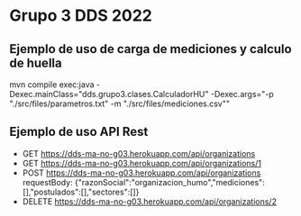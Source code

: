# Grupo 3 DDS 2022

## Ejemplo de uso de carga de mediciones y calculo de huella

mvn compile exec:java -Dexec.mainClass="dds.grupo3.clases.CalculadorHU" -Dexec.args="-p "./src/files/parametros.txt"
-m "./src/files/mediciones.csv""

## Ejemplo de uso API Rest

- GET https://dds-ma-no-g03.herokuapp.com/api/organizations
- GET https://dds-ma-no-g03.herokuapp.com/api/organizations/1
- POST https://dds-ma-no-g03.herokuapp.com/api/organizations  
  requestBody: {"razonSocial":"organizacion_humo","mediciones":[],"postulados":[],"sectores":[]}
- DELETE https://dds-ma-no-g03.herokuapp.com/api/organizations/2
